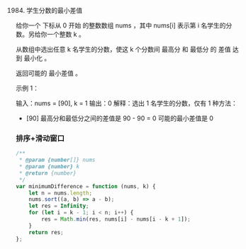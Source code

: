 1984. 学生分数的最小差值

给你一个 下标从 0 开始 的整数数组 nums ，其中 nums[i] 表示第 i 名学生的分数。另给你一个整数 k 。

从数组中选出任意 k 名学生的分数，使这 k 个分数间 最高分 和 最低分 的 差值 达到 最小化 。

返回可能的 最小差值 。

示例 1：

输入：nums = [90], k = 1
输出：0
解释：选出 1 名学生的分数，仅有 1 种方法：

-   [90] 最高分和最低分之间的差值是 90 - 90 = 0
    可能的最小差值是 0

### 排序+滑动窗口
```js
/**
 * @param {number[]} nums
 * @param {number} k
 * @return {number}
 */
var minimumDifference = function (nums, k) {
    let n = nums.length;
    nums.sort((a, b) => a - b);
    let res = Infinity;
    for (let i = k - 1; i < n; i++) {
        res = Math.min(res, nums[i] - nums[i - k + 1]);
    }
    return res;
};
```
